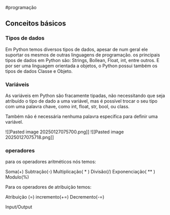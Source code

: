 #programação

## Conceitos básicos

### Tipos de dados

Em Python temos diversos tipos de dados, apesar de num geral ele suportar os mesmos de outras linguagens de programação. os principais tipos de dados em Python são: Strings, Bollean, Float, int, entre outros. E por ser uma linguagem orientada a objetos, o Python possui também os tipos de dados Classe e Objeto.

### Variáveis

As variáveis em Python são fracamente tipadas, não necessitando que seja atribuído o tipo de dado a uma variável, mas é possível trocar o seu tipo com uma palavra chave, como int, float, str, bool, ou class.

Também não é necessária nenhuma palavra especifica para definir uma variável.

![[Pasted image 20250127075700.png]]
![[Pasted image 20250127075718.png]]


### operadores

para os operadores aritméticos nós temos:

Soma(+)
Subtração(-)
Multiplicação( * )
Divisão(/)
Exponenciação( ** )
Modulo(%)


Para os operadores de atribuição temos:

Atribuição (=)
incremento(+=)
Decremento(-=)






Input/Output

